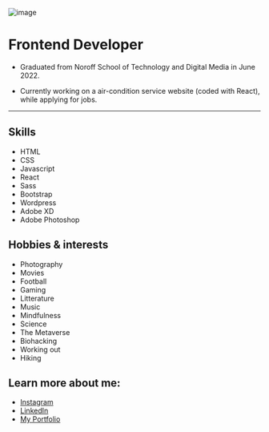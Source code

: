 ![image](https://res.cloudinary.com/dhd2paq70/image/upload/v1654779559/github-bg_umhjnd.jpg)

# Frontend Developer 

- Graduated from Noroff School of Technology and Digital Media in June 2022.

- Currently working on a air-condition service website (coded with React), while applying for jobs.

<hr/>

## Skills
- HTML
- CSS
- Javascript
- React
- Sass
- Bootstrap
- Wordpress
- Adobe XD
- Adobe Photoshop

## Hobbies & interests
- Photography
- Movies
- Football
- Gaming
- Litterature
- Music
- Mindfulness
- Science
- The Metaverse
- Biohacking
- Working out
- Hiking
 
## Learn more about me:
- [Instagram](https://www.instagram.com/7oiden/)
- [LinkedIn](https://www.linkedin.com/in/tommy-j-16b56678/)
- [My Portfolio](https://tommy-johnsen-portfolio.netlify.app/)



<!--
**7oiden/7oiden** is a ✨ _special_ ✨ repository because its `README.md` (this file) appears on your GitHub profile.

# Hello world!👋

Here are some ideas to get you started:

- 🔭 I’m currently a student at Noroff
- 🌱 I’m currently learning ...
- 👯 I’m looking to collaborate on ...
- 🤔 I’m looking for help with ...
- 💬 Ask me about ...
- 📫 How to reach me: ...
- ⚡ Fun fact: ...
-->
